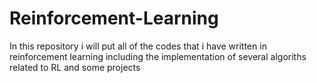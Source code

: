 # Reinforcement-Learning
In this repository i will put all of the codes that i have written in reinforcement learning including the implementation of several algoriths related to RL and some projects
